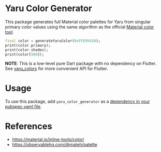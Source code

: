 # Yaru Color Generator

This package generates full Material color palettes for Yaru from singular
primary color values using the same algorithm as the official
[Material color tool](https://material.io/inline-tools/color/).

```dart
final color = generateYaruColor(0xFFE95420);
print(color.primary);
print(color.shades);
print(color[500]);
```

**NOTE**: This is a low-level pure Dart package with no dependency on Flutter. See
[yaru_colors](https://pub.dev/packages/yaru_colors) for more convenient API for
Flutter.

# Usage

To use this package, add `yaru_color_generator` as a
[dependency in your pubspec.yaml file](https://docs.flutter.dev/development/packages-and-plugins/using-packages).

# References

- https://material.io/inline-tools/color/
- https://observablehq.com/@mateh/palette
